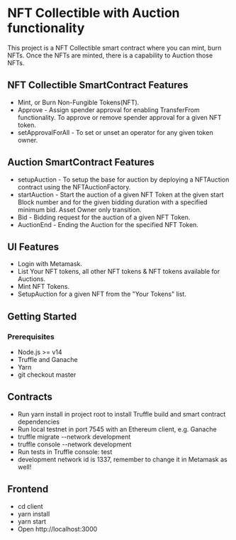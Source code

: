 # NFT Collectible with Auction functionality

This project is a NFT Collectible smart contract where you can mint, burn NFTs. Once the NFTs are minted, there is a capability to Auction those NFTs.


## NFT Collectible SmartContract Features
- Mint, or Burn Non-Fungible Tokens(NFT).
- Approve - Assign spender approval for enabling TransferFrom functionality. To approve or remove spender approval for a given NFT token.
- setApprovalForAll - To set or unset an operator for any given token owner.


## Auction SmartContract Features
- setupAuction - To setup the base for auction by deploying a NFTAuction contract using the NFTAuctionFactory.
- startAuction - Start the auction of a given NFT Token at the given start Block number and for the given bidding duration with a specified minimum bid. Asset Owner only transition.
- Bid - Bidding request for the auction of a given NFT Token.
- AuctionEnd - Ending the Auction for the specified NFT Token.

## UI Features
- Login with Metamask.
- List Your NFT tokens, all other NFT tokens & NFT tokens available for Auctions.
- Mint NFT Tokens.
- SetupAuction for a given NFT from the "Your Tokens" list.


## Getting Started

### Prerequisites
 - Node.js >= v14
 - Truffle and Ganache
 - Yarn
 - git checkout master

## Contracts
  - Run yarn install in project root to install Truffle build and smart contract dependencies
  - Run local testnet in port 7545 with an Ethereum client, e.g. Ganache
  - truffle migrate --network development
  - truffle console --network development
  - Run tests in Truffle console: test
  - development network id is 1337, remember to change it in Metamask as well!

## Frontend
  - cd client
  - yarn install
  - yarn start
  - Open http://localhost:3000

